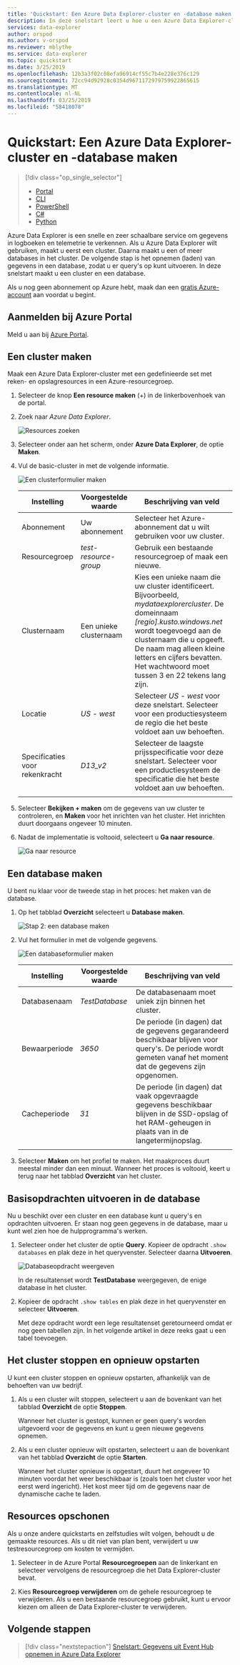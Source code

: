 ```yaml
---
title: 'Quickstart: Een Azure Data Explorer-cluster en -database maken'
description: In deze snelstart leert u hoe u een Azure Data Explorer-cluster en -database maakt en hoe u gegevens opneemt (laadt).
services: data-explorer
author: orspod
ms.author: v-orspod
ms.reviewer: mblythe
ms.service: data-explorer
ms.topic: quickstart
ms.date: 3/25/2019
ms.openlocfilehash: 12b3a3f02c08efa96914cf55c7b4e228e376c129
ms.sourcegitcommit: 72cc94d92928c0354d9671172979759922865615
ms.translationtype: MT
ms.contentlocale: nl-NL
ms.lasthandoff: 03/25/2019
ms.locfileid: "58418078"
---
```

# <a name="quickstart-create-an-azure-data-explorer-cluster-and-database"></a>Quickstart: Een Azure Data Explorer-cluster en -database maken

> [!div class="op_single_selector"]
> * [Portal](create-cluster-database-portal.md)
> * [CLI](create-cluster-database-cli.md)
> * [PowerShell](create-cluster-database-powershell.md)
> * [C#](create-cluster-database-csharp.md)
> * [Python](create-cluster-database-python.md)
>  


Azure Data Explorer is een snelle en zeer schaalbare service om gegevens in logboeken en telemetrie te verkennen. Als u Azure Data Explorer wilt gebruiken, maakt u eerst een cluster. Daarna maakt u een of meer databases in het cluster. De volgende stap is het opnemen (laden) van gegevens in een database, zodat u er query's op kunt uitvoeren. In deze snelstart maakt u een cluster en een database.

Als u nog geen abonnement op Azure hebt, maak dan een [gratis Azure-account](https://azure.microsoft.com/free/) aan voordat u begint.

## <a name="sign-in-to-the-azure-portal"></a>Aanmelden bij Azure Portal

Meld u aan bij [Azure Portal](https://portal.azure.com/).

## <a name="create-a-cluster"></a>Een cluster maken

Maak een Azure Data Explorer-cluster met een gedefinieerde set met reken- en opslagresources in een Azure-resourcegroep.

1. Selecteer de knop **Een resource maken** (+) in de linkerbovenhoek van de portal.

1. Zoek naar *Azure Data Explorer*.

   ![Resources zoeken](media/create-cluster-database-portal/search-resources.png)

1. Selecteer onder aan het scherm, onder **Azure Data Explorer**, de optie **Maken**.

1. Vul de basic-cluster in met de volgende informatie.

   ![Een clusterformulier maken](media/create-cluster-database-portal/create-cluster-form.png)

    **Instelling** | **Voorgestelde waarde** | **Beschrijving van veld**
    |---|---|---|
    | Abonnement | Uw abonnement | Selecteer het Azure-abonnement dat u wilt gebruiken voor uw cluster.|
    | Resourcegroep | *test-resource-group* | Gebruik een bestaande resourcegroep of maak een nieuwe. |
    | Clusternaam | Een unieke clusternaam | Kies een unieke naam die uw cluster identificeert. Bijvoorbeeld, *mydataexplorercluster*. De domeinnaam *[regio].kusto.windows.net* wordt toegevoegd aan de clusternaam die u opgeeft. De naam mag alleen kleine letters en cijfers bevatten. Het wachtwoord moet tussen 3 en 22 tekens lang zijn.
    | Locatie | *US - west* | Selecteer *US - west* voor deze snelstart. Selecteer voor een productiesysteem de regio die het beste voldoet aan uw behoeften.
    | Specificaties voor rekenkracht | *D13_v2* | Selecteer de laagste prijsspecificatie voor deze snelstart. Selecteer voor een productiesysteem de specificatie die het beste voldoet aan uw behoeften.
    | | |

1. Selecteer **Bekijken + maken** om de gegevens van uw cluster te controleren, en **Maken** voor het inrichten van het cluster. Het inrichten duurt doorgaans ongeveer 10 minuten.

1. Nadat de implementatie is voltooid, selecteert u **Ga naar resource**.

    ![Ga naar resource](media/create-cluster-database-portal/notification-resource.png)

## <a name="create-a-database"></a>Een database maken

U bent nu klaar voor de tweede stap in het proces: het maken van de database.

1. Op het tabblad **Overzicht** selecteert u **Database maken**.

    ![Stap 2: een database maken](media/create-cluster-database-portal/database-creation.png)

1. Vul het formulier in met de volgende gegevens.

    ![Een databaseformulier maken](media/create-cluster-database-portal/create-database.png)

    **Instelling** | **Voorgestelde waarde** | **Beschrijving van veld**
    |---|---|---|
    | Databasenaam | *TestDatabase* | De databasenaam moet uniek zijn binnen het cluster.
    | Bewaarperiode | *3650* | De periode (in dagen) dat de gegevens gegarandeerd beschikbaar blijven voor query's. De periode wordt gemeten vanaf het moment dat de gegevens zijn opgenomen.
    | Cacheperiode | *31* | De periode (in dagen) dat vaak opgevraagde gegevens beschikbaar blijven in de SSD-opslag of het RAM-geheugen in plaats van in de langetermijnopslag.
    | | | |

1. Selecteer **Maken** om het profiel te maken. Het maakproces duurt meestal minder dan een minuut. Wanneer het proces is voltooid, keert u terug naar het tabblad **Overzicht** van het cluster.

## <a name="run-basic-commands-in-the-database"></a>Basisopdrachten uitvoeren in de database

Nu u beschikt over een cluster en een database kunt u query's en opdrachten uitvoeren. Er staan nog geen gegevens in de database, maar u kunt wel zien hoe de hulpprogramma's werken.

1. Selecteer onder het cluster de optie **Query**. Kopieer de opdracht `.show databases` en plak deze in het queryvenster. Selecteer daarna **Uitvoeren**.

    ![Databaseopdracht weergeven](media/create-cluster-database-portal/show-databases.png)

    In de resultatenset wordt **TestDatabase** weergegeven, de enige database in het cluster.

1. Kopieer de opdracht `.show tables` en plak deze in het queryvenster en selecteer **Uitvoeren**.

    Met deze opdracht wordt een lege resultatenset geretourneerd omdat er nog geen tabellen zijn. In het volgende artikel in deze reeks gaat u een tabel toevoegen.

## <a name="stop-and-restart-the-cluster"></a>Het cluster stoppen en opnieuw opstarten

U kunt een cluster stoppen en opnieuw opstarten, afhankelijk van de behoeften van uw bedrijf.

1. Als u een cluster wilt stoppen, selecteert u aan de bovenkant van het tabblad **Overzicht** de optie **Stoppen**.

    Wanneer het cluster is gestopt, kunnen er geen query's worden uitgevoerd voor de gegevens en kunt u geen nieuwe gegevens opnemen.

1. Als u een cluster opnieuw wilt opstarten, selecteert u aan de bovenkant van het tabblad **Overzicht** de optie **Starten**.

    Wanneer het cluster opnieuw is opgestart, duurt het ongeveer 10 minuten voordat het weer beschikbaar is (zoals toen het cluster voor het eerst werd ingericht). Het kost meer tijd om de gegevens naar de dynamische cache te laden.  

## <a name="clean-up-resources"></a>Resources opschonen

Als u onze andere quickstarts en zelfstudies wilt volgen, behoudt u de gemaakte resources. Als u dit niet van plan bent, verwijdert u uw testresourcegroep om kosten te vermijden.

1. Selecteer in de Azure Portal **Resourcegroepen** aan de linkerkant en selecteer vervolgens de resourcegroep die het Data Explorer-cluster bevat.  

1. Kies **Resourcegroep verwijderen** om de gehele resourcegroep te verwijderen. Als u een bestaande resourcegroep gebruikt, kunt u ervoor kiezen om alleen de Data Explorer-cluster te verwijderen.

## <a name="next-steps"></a>Volgende stappen

> [!div class="nextstepaction"]
> [Snelstart: Gegevens uit Event Hub opnemen in Azure Data Explorer](ingest-data-event-hub.md)



